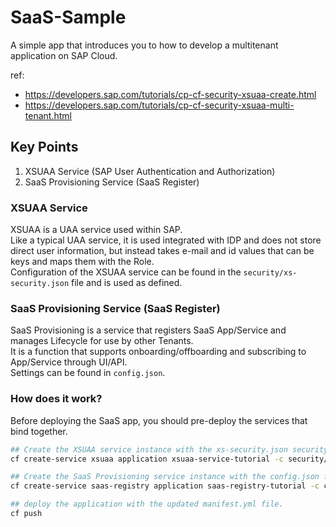 # SaaS-Sample
A simple app that introduces you to how to develop a multitenant application on SAP Cloud.

ref:  
 - https://developers.sap.com/tutorials/cp-cf-security-xsuaa-create.html
 - https://developers.sap.com/tutorials/cp-cf-security-xsuaa-multi-tenant.html


## Key Points
1. XSUAA Service (SAP User Authentication and Authorization)
2. SaaS Provisioning Service (SaaS Register)

### XSUAA Service
XSUAA is a UAA service used within SAP.  
Like a typical UAA service, it is used integrated with IDP and does not store direct user information, but instead takes e-mail and id values that can be keys and maps them with the Role.  
Configuration of the XSUAA service can be found in the `security/xs-security.json` file and is used as defined.  

### SaaS Provisioning Service (SaaS Register)
SaaS Provisioning is a service that registers SaaS App/Service and manages Lifecycle for use by other Tenants.  
It is a function that supports onboarding/offboarding and subscribing to App/Service through UI/API.  
Settings can be found in `config.json`.  

### How does it work?
Before deploying the SaaS app, you should pre-deploy the services that bind together.
``` bash
## Create the XSUAA service instance with the xs-security.json security descriptor file.
cf create-service xsuaa application xsuaa-service-tutorial -c security/xs-security.json

## Create the SaaS Provisioning service instance with the config.json file.
cf create-service saas-registry application saas-registry-tutorial -c config.json

## deploy the application with the updated manifest.yml file.
cf push
```